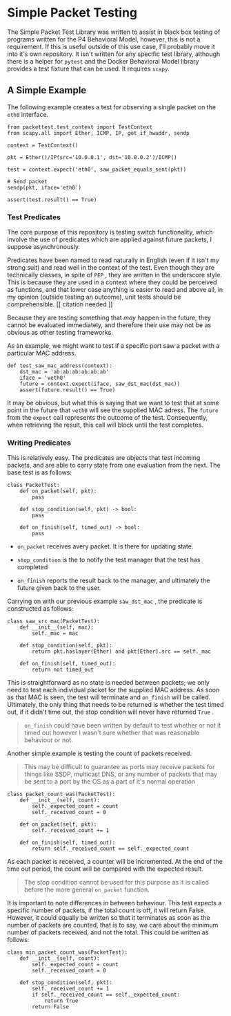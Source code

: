 # Simple Packet Testing

The Simple Packet Test Library was written to assist in black box testing of
programs written for the P4 Behavioral Model, however, this is not a
requirement. If this is useful outside of this use case, I'll probably move it
into it's own repository. It isn't written for any specific test library,
although there is a helper for `pytest` and the Docker Behavioral Model library
provides a test fixture that can be used. It requires `scapy`.


## A Simple Example

The following example creates a test for observing a single packet on the `eth0`
interface. 

    from packettest.test_context import TestContext
    from scapy.all import Ether, ICMP, IP, get_if_hwaddr, sendp

    context = TestContext()

    pkt = Ether()/IP(src='10.0.0.1', dst='10.0.0.2')/ICMP()

    test = context.expect('eth0', saw_packet_equals_sent(pkt))

    # Send packet
    sendp(pkt, iface='eth0')

    assert(test.result() == True)


### Test Predicates

The core purpose of this repository is testing switch functionality, which
involve the use of predicates which are applied against future packets,
I suppose asynchronously.

Predicates have been named to read naturally in English (even if it isn't my
strong suit) and read well in the context of the test. Even though they are
technically classes, in spite of `PEP` , they are written in the underscore
style. This is because they are used in a context where they could be perceived
as functions, and that lower case anything is easier to read and above all, in
my opinion (outside testing an outcome), unit tests should be comprehensible.
[[ citation needed ]]

Because they are testing something that _may_ happen in the future, they cannot
be evaluated immediately, and therefore their use may not be as obvious as other
testing frameworks.

As an example, we might want to test if a specific port saw a packet with a
particular MAC address.

    def test_saw_mac_address(context):
        dst_mac = 'ab:ab:ab:ab:ab:ab'
        iface = 'veth0'
        future = context.expect(iface, saw_dst_mac(dst_mac))
        assert(future.result() == True)

It may be obvious, but what this is saying that we want to test that at some
point in the future that `veth0` will see the supplied MAC adress. The `future`
from the `expect` call represents the outcome of the test. Consequently, when
retrieving the result, this call will block until the test completes.


### Writing Predicates

This is relatively easy. The predicates are objects that test incoming packets,
and are able to carry state from one evaluation from the next. The base test is
as follows:

    class PacketTest:
        def on_packet(self, pkt):
            pass

        def stop_condition(self, pkt) -> bool:
            pass

        def on_finish(self, timed_out) -> bool:
            pass

- `on_packet` receives avery packet. It is there for updating state.
- `stop_condition` is the to notify the test manager that the test has
  completed

- `on_finish` reports the result back to the manager, and ultimately the
  future given back to the user.

Carrying on with our previous example `saw_dst_mac` , the predicate is
constructed as follows:

    class saw_src_mac(PacketTest):
        def __init__(self, mac):
            self._mac = mac

        def stop_condition(self, pkt):
            return pkt.haslayer(Ether) and pkt[Ether].src == self._mac

        def on_finish(self, timed_out):
            return not timed_out

This is straightforward as no state is needed between packets; we only need to
test each individual packet for the supplied MAC address. As soon as that MAC is
seen, the test will terminate and `on_finish` will be called. Ultimately, the
only thing that needs to be returned is whether the test timed out, if it didn't
time out, the stop condition will never have returned `True` .

> `on_finish` could have been written by default to test whether or not it timed
> out however I wasn't sure whether that was reasonable behaviour or not.

Another simple example is testing the count of packets received.

> This may be difficult to guarantee as ports may receive packets for things
> like SSDP, multicast DNS, or any number of packets that may be sent to a port
> by the OS as a part of it's normal operation

    class packet_count_was(PacketTest):
        def __init__(self, count):
            self._expected_count = count
            self._received_count = 0

        def on_packet(self, pkt):
            self._received_count += 1

        def on_finish(self, timed_out):
            return self._received_count == self._expected_count

As each packet is received, a counter will be incremented. At the end of the
time out period, the count will be compared with the expected result.

> The stop condition cannot be used for this purpose as it is called before the
> more general `on_packet` function.

It is important to note differences in between behaviour. This test expects a
specific number of packets, if the total count is off, it will return False.
However, it could equally be written so that it terminates as soon as the number
of packets are counted, that is to say, we care about the minimum number of
packets received, and not the total. This could be written as follows:

    class min_packet_count_was(PacketTest):
        def __init__(self, count):
            self._expected_count = count
            self._received_count = 0

        def stop_condition(self, pkt):
            self._received_count += 1
            if self._received_count == self._expected_count:
                return True
            return False